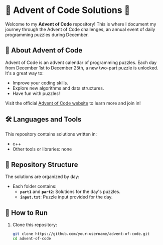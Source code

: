 # 🎄 Advent of Code Solutions 🎄

Welcome to my **Advent of Code** repository! This is where I document my journey through the Advent of Code challenges, an annual event of daily programming puzzles during December.

## 📅 About Advent of Code
Advent of Code is an advent calendar of programming puzzles. Each day from December 1st to December 25th, a new two-part puzzle is unlocked. It's a great way to:
- Improve your coding skills.
- Explore new algorithms and data structures.
- Have fun with puzzles!

Visit the official [Advent of Code website](https://adventofcode.com) to learn more and join in!

## 🛠️ Languages and Tools
This repository contains solutions written in:
- c++
- Other tools or libraries: none

## 📂 Repository Structure
The solutions are organized by day:
- Each folder contains:
  - **`part1`** and **`part2`**: Solutions for the day's puzzles.
  - **`input.txt`**: Puzzle input provided for the day.

## 🚀 How to Run
1. Clone this repository:
   ```bash
   git clone https://github.com/your-username/advent-of-code.git
   cd advent-of-code
